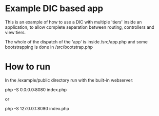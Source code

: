 
# Example DIC based app

This is an example of how to use a DIC with multiple 'tiers' inside an application, to allow complete separation between routing, controllers and view tiers.

The whole of the dispatch of the 'app' is inside /src/app.php and some bootstrapping is done in /src/bootstrap.php


# How to run

In the /example/public directory run with the built-in webserver:

php -S 0.0.0.0:8080 index.php

or 

php -S 127.0.0.1:8080 index.php


